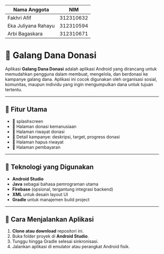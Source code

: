 | Nama Anggota | NIM |
| -----| ------------------ |
|Fakhri Afif   | 312310632 |
|Eka Juliyana Rahayu | 312310594 |
| Arbi Bagaskara | 312310671 |

# 📲 Galang Dana Donasi

Aplikasi **Galang Dana Donasi** adalah aplikasi Android yang dirancang untuk memudahkan pengguna dalam membuat, mengelola, dan berdonasi ke kampanye galang dana. Aplikasi ini cocok digunakan oleh organisasi sosial, komunitas, maupun individu yang ingin mengumpulkan dana untuk tujuan tertentu.

---

## 🎯 Fitur Utama

- 🔹 splashscreen
- 🔹 Halaman donasi kemanusiaan
- 🔹 Halaman riwayat donasi
- 🔹 Detail kampanye: deskripsi, target, progress donasi
- 🔹 Halaman hapus riwayat
- 🔹 Halaman pembayaran

---

## 🧰 Teknologi yang Digunakan

- **Android Studio**
- **Java** sebagai bahasa pemrograman utama
- **Firebase** (opsional, tergantung integrasi backend)
- **XML** untuk desain layout UI
- **Gradle** untuk manajemen build project

---

## 🚀 Cara Menjalankan Aplikasi

1. **Clone atau download** repositori ini.
2. Buka folder proyek di **Android Studio**.
3. Tunggu hingga Gradle selesai sinkronisasi.
4. Jalankan aplikasi di emulator atau perangkat Android fisik.

```

